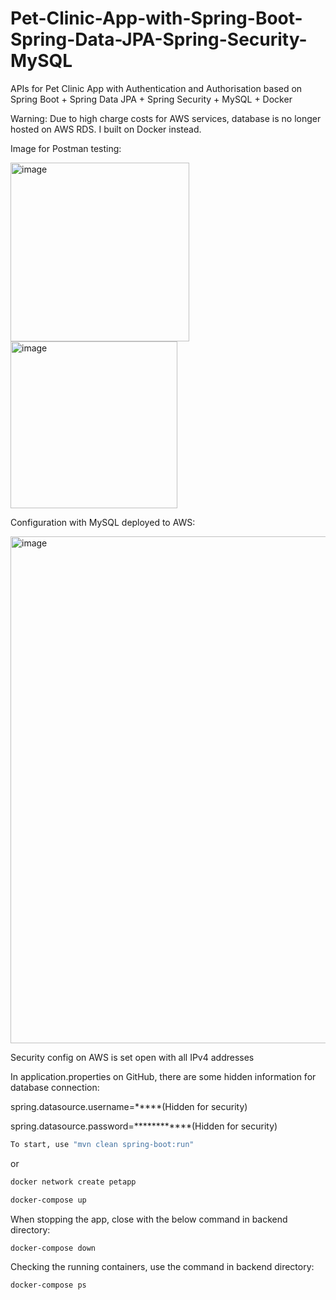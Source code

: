 # Pet-Clinic-App-with-Spring-Boot-Spring-Data-JPA-Spring-Security-MySQL
APIs for Pet Clinic App with Authentication and Authorisation based on Spring Boot + Spring Data JPA + Spring Security + MySQL + Docker

Warning: Due to high charge costs for AWS services, database is no longer hosted on AWS RDS. I built on Docker instead.

Image for Postman testing:

<img width="286" alt="image" src="https://user-images.githubusercontent.com/89829761/212301815-9c82e4ae-161e-47c8-b52c-de835637b0ef.png">
<img width="267" alt="image" src="https://user-images.githubusercontent.com/89829761/212301891-398ac189-eab8-4c51-b9cc-68ac606f7bd2.png">

Configuration with MySQL deployed to AWS:

<img width="811" alt="image" src="https://user-images.githubusercontent.com/89829761/212753607-a5ad5312-d03c-443e-920b-26fb8603ae77.png">


Security config on AWS is set open with all IPv4 addresses

In application.properties on GitHub, there are some hidden information for database connection:

spring.datasource.username=*****(Hidden for security)

spring.datasource.password=************(Hidden for security)

```bash
To start, use "mvn clean spring-boot:run"
```

or

```bash
docker network create petapp
```

```bash
docker-compose up
```

When stopping the app, close with the below command in backend directory:

```bash
docker-compose down
```



Checking the running containers, use the command in backend directory:

```bash
docker-compose ps
```


